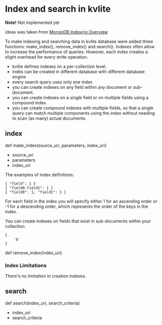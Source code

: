 # Index and search in kvlite

**Note!** Not implemented yet

ideas was taken from [MongoDB Indexing Overview](http://docs.mongodb.org/manual/core/indexes/)

To make indexing and searching data in kvlite database were added three functions: make_index(), remove_index() and search(). Indexes often allow to increase the performance of queries. However, each index creates a slight overhead for every write operation. 

- kvlite defines indexes on a per-collection level.
- index can be created in different database with different database engine
- every search query uses only one index
- you can create indexes on any field within any document or sub-document.
- you can create indexes on a single field or on multiple fields using a compound index.
- you can create compound indexes with multiple fields, so that a single query can match multiple components using the index without needing to scan (as many) actual documents.

## index

def make_index(source_uri, parameters, index_uri)

- source_uri
- parameters
- index_uri

The examples of index definitions:

```
{ "field": 1 }
{ "field0.field1": 1 }
{ "field0": 1, "field1": 1 }
```

For each field in the index you will specify either 1 for an ascending order or -1 for a descending order, which represents the order of the keys in the index.

You can create indexes on fields that exist in sub-documents within your collection.

```
{
    'b'
}
```



def remove_index(index_uri)

### Index Limitations

There's no limitation in creation indexes.

## search 

def search(index_uri, search_criteria)

- index_uri
- search_criteria


